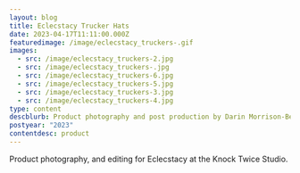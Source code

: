 ```yaml
---
layout: blog
title: Eclecstacy Trucker Hats
date: 2023-04-17T11:11:00.000Z
featuredimage: /image/eclecstacy_truckers-.gif
images:
  - src: /image/eclecstacy_truckers-2.jpg
  - src: /image/eclecstacy_truckers-.jpg
  - src: /image/eclecstacy_truckers-6.jpg
  - src: /image/eclecstacy_truckers-5.jpg
  - src: /image/eclecstacy_truckers-3.jpg
  - src: /image/eclecstacy_truckers-4.jpg
type: content
descblurb: Product photography and post production by Darin Morrison-Beer
postyear: "2023"
contentdesc: product
---
```

Product photography, and editing for Eclecstacy at the Knock Twice Studio.
